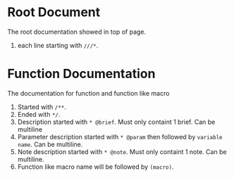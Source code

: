 # Root Document

The root documentation showed in top of page.
1. each line starting with `///*`.


# Function Documentation

The documentation for function and function like macro
1. Started with `/**`.
2. Ended with `*/`.
3. Description started with `* @brief`. Must only containt 1 brief. Can be multiline
4. Parameter description started with `* @param` then followed by `variable name`. Can be multiline.
5. Note description started with `* @note`. Must only containt 1 note. Can be multiline.
6. Function like macro name will be followed by `(macro)`.

